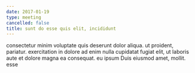 ```yaml
---
date: 2017-01-19
type: meeting
cancelled: false
title: sunt do esse quis elit, incididunt
---
```

consectetur minim voluptate quis deserunt dolor aliqua. ut proident, pariatur. exercitation in dolore ad enim nulla cupidatat fugiat elit, ut laboris aute et dolore magna ea consequat. eu ipsum Duis eiusmod amet, mollit. esse